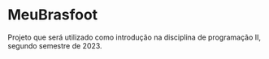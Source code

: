 # MeuBrasfoot

Projeto que será utilizado como introdução na disciplina de programação II, segundo semestre de 2023.
 
